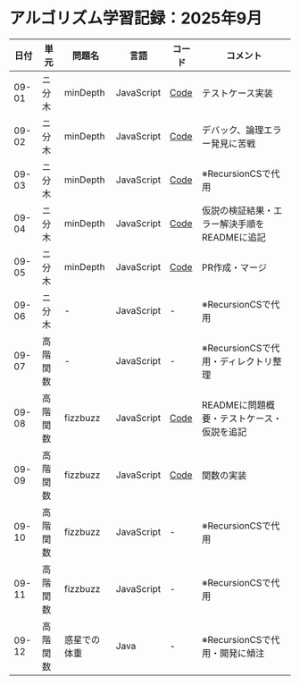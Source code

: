 # アルゴリズム学習記録：2025年9月

| 日付 | 単元 | 問題名 | 言語 | コード | コメント |
| - | - | - | - | - | - |
| 09-01 | ニ分木 | minDepth | JavaScript | [Code](../binary-tree/problems/16_minDepth/js/src/minDepthTest.js)| テストケース実装 |
| 09-02 | ニ分木 | minDepth | JavaScript | [Code](../binary-tree/problems/16_minDepth/js/src/minDepthTest.js)| デバック、論理エラー発見に苦戦 |
| 09-03 | ニ分木 | minDepth | JavaScript | [Code](../binary-tree/problems/16_minDepth/js/src/minDepthTest.js)| ※RecursionCSで代用 |
| 09-04 | ニ分木 | minDepth | JavaScript | [Code](../binary-tree/problems/16_minDepth/README.md)| 仮説の検証結果・エラー解決手順をREADMEに追記 |
| 09-05 | ニ分木 | minDepth | JavaScript | [Code](../binary-tree/problems/16_minDepth/README.md)| PR作成・マージ |
| 09-06 | ニ分木 | - | JavaScript | - | ※RecursionCSで代用 |
| 09-07 | 高階関数 | - | JavaScript | - | ※RecursionCSで代用・ディレクトリ整理 |
| 09-08 | 高階関数 | fizzbuzz | JavaScript | [Code](../HigherOrderFunc/problems/01_fizzbuzz/README.md)| READMEに問題概要・テストケース・仮説を追記 |
| 09-09 | 高階関数 | fizzbuzz | JavaScript | [Code](../HigherOrderFunc/problems/01_fizzbuzz/src/fizzbuzz.js)| 関数の実装 |
| 09-10 | 高階関数 | fizzbuzz | JavaScript | - | ※RecursionCSで代用 |
| 09-11 | 高階関数 | fizzbuzz | JavaScript | - | ※RecursionCSで代用 |
| 09-12 | 高階関数 | 惑星での体重 | Java | - | ※RecursionCSで代用・開発に傾注 |